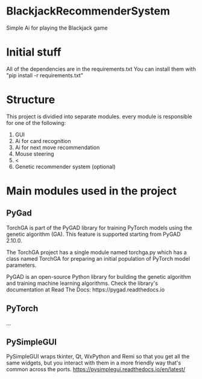 # BlackjackRecommenderSystem
Simple Ai for playing the Blackjack game

<h1>Initial stuff</h1>
<p>All of the dependencies are in the requirements.txt 
    You can install them with "pip install -r requirements.txt"
</p>

<h1>Structure</h1>
<p>
This project is dividied into separate modules. every module is responsible for one of the following:
</p>

<ol>
    <li>GUI</li>
    <li>Ai for card recognition</li>
    <li>Ai for next move recommendation</li>
    <li>Mouse steering </li>
    <li><
    <li>Genetic recommender system (optional)</li>
</ol>

<h1>Main modules used in the project</h1>

<h2>PyGad</h2>
<p>TorchGA is part of the PyGAD library for training PyTorch models
    using the genetic algorithm (GA). This feature is supported starting
    from PyGAD 2.10.0.
</p>
<p>
    The TorchGA project has a single module named torchga.py which has a class 
    named TorchGA for preparing an initial population of PyTorch model parameters.
</p>
<p>
    PyGAD is an open-source Python library for building the genetic algorithm and
    training machine learning algorithms. Check the library's documentation
    at Read The Docs: <a>https://pygad.readthedocs.io</a>
</p>

<h2>PyTorch</h2>
<p>...</p>

<h2>PySimpleGUI</h2>

<p>
    PySimpleGUI wraps tkinter, Qt, WxPython and Remi so that you get all the same widgets,
     but you interact with them in a more friendly way that's common across the ports.
     <a href="https://pysimplegui.readthedocs.io/en/latest/">https://pysimplegui.readthedocs.io/en/latest/</a>
</p>